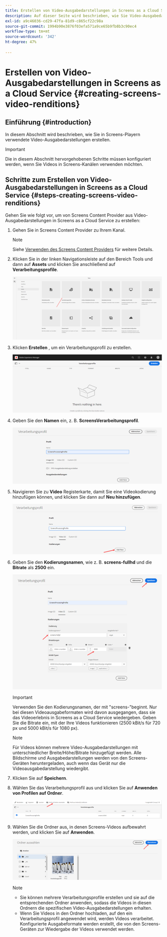 ```yaml
---
title: Erstellen von Video-Ausgabedarstellungen in Screens as a Cloud Service
description: Auf dieser Seite wird beschrieben, wie Sie Video-Ausgabedarstellungen in Screens as a Cloud Service erstellen.
exl-id: a9c46036-cd29-47fa-81d9-c865cf22c98a
source-git-commit: 1994b90e3876f03efa571a9ce65b9fb8b3c90ec4
workflow-type: tm+mt
source-wordcount: '342'
ht-degree: 47%

---
```


# Erstellen von Video-Ausgabedarstellungen in Screens as a Cloud Service {#creating-screens-video-renditions}

## Einführung {#introduction}

In diesem Abschnitt wird beschrieben, wie Sie in Screens-Playern verwendete Video-Ausgabedarstellungen erstellen.

>[!IMPORTANT]
>Die in diesem Abschnitt hervorgehobenen Schritte müssen konfiguriert werden, wenn Sie Videos in Screens-Kanälen verwenden möchten.

## Schritte zum Erstellen von Video-Ausgabedarstellungen in Screens as a Cloud Service {#steps-creating-screens-video-renditions}

Gehen Sie wie folgt vor, um von Screens Content Provider aus Video-Ausgabedarstellungen in Screens as a Cloud Service zu erstellen:

1. Gehen Sie in Screens Content Provider zu Ihrem Kanal.

   >[!NOTE]
   >Siehe [Verwenden des Screens Content Providers](https://experienceleague.adobe.com/docs/experience-manager-cloud-service/content/screens-as-cloud-service/configure-screens-cloud/using-screens-content-provider.html?lang=en#screens-content-provider) für weitere Details.

1. Klicken Sie in der linken Navigationsleiste auf den Bereich Tools und dann auf **Assets** und klicken Sie anschließend auf **Verarbeitungsprofile**.

   ![Auf Verarbeitungsprofile klicken](/help/screens-cloud/assets/configure/screens-cp-3.png)

1. Klicken **Erstellen** , um ein Verarbeitungsprofil zu erstellen.

   ![Klicken Sie auf Erstellen](/help/screens-cloud/assets/configure/screens-video-2.png)

1. Geben Sie den **Namen** ein, z. B. **ScreensVerarbeitungsprofil**.

   ![](/help/screens-cloud/assets/configure/screens-video-3.png)

1. Navigieren Sie zu **Video** Registerkarte, damit Sie eine Videokodierung hinzufügen können, und klicken Sie dann auf **Neu hinzufügen**.

   ![](/help/screens-cloud/assets/configure/screens-video-4a.png)

1. Geben Sie den **Kodierungsnamen**, wie z. B. **screens-fullhd** und die **Bitrate** als **2500** ein.

   ![](/help/screens-cloud/assets/configure/screens-video-4.png)

   >[!IMPORTANT]
   >Verwenden Sie den Kodierungsnamen, der mit &quot;screens-&quot;beginnt. Nur bei diesen Videoausgabeformaten wird davon ausgegangen, dass sie das Videoerlebnis in Screens as a Cloud Service wiedergeben. Geben Sie die Bitrate ein, mit der Ihre Videos funktionieren (2500 kBit/s für 720 px und 5000 kBit/s für 1080 px).

   >[!NOTE]
   >Für Videos können mehrere Video-Ausgabedarstellungen mit unterschiedlicher Breite/Höhe/Bitrate hinzugefügt werden. Alle Bildschirme und Ausgabedarstellungen werden von den Screens-Geräten heruntergeladen, auch wenn das Gerät nur die Videoausgabedarstellung wiedergibt.

1. Klicken Sie auf **Speichern**.

1. Wählen Sie das Verarbeitungsprofil aus und klicken Sie auf **Anwenden von Profilen auf Ordner**.

   ![Profil auf Ordner anwenden](/help/screens-cloud/assets/configure/screens-video-5.png)

1. Wählen Sie die Ordner aus, in denen Screens-Videos aufbewahrt werden, und klicken Sie auf **Anwenden**.

   ![Klicken Sie auf Übernehmen](/help/screens-cloud/assets/configure/screens-video-6.png)

   >[!NOTE]
   >
   >* Sie können mehrere Verarbeitungsprofile erstellen und sie auf die entsprechenden Ordner anwenden, sodass die Videos in diesen Ordnern die spezifischen Video-Ausgabedarstellungen erhalten.
   >* Wenn Sie Videos in den Ordner hochladen, auf den ein Verarbeitungsprofil angewendet wird, werden Videos verarbeitet. Konfigurierte Ausgabeformate werden erstellt, die von den Screens-Geräten zur Wiedergabe der Videos verwendet werden.
